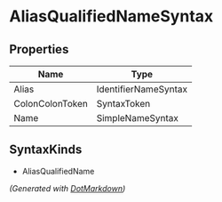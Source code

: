 # AliasQualifiedNameSyntax

## Properties

| Name            | Type                 |
| --------------- | -------------------- |
| Alias           | IdentifierNameSyntax |
| ColonColonToken | SyntaxToken          |
| Name            | SimpleNameSyntax     |

## SyntaxKinds

* AliasQualifiedName

*\(Generated with [DotMarkdown](http://github.com/JosefPihrt/DotMarkdown)\)*